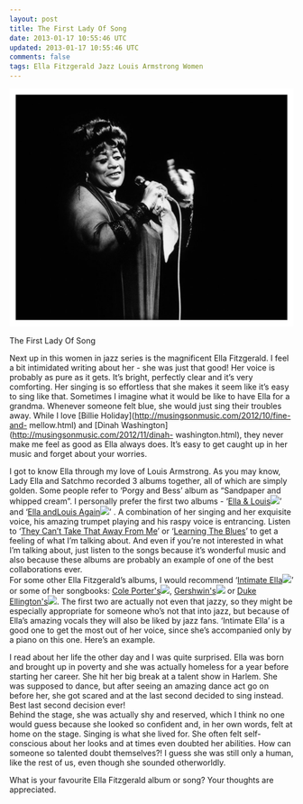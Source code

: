 ```yaml
---           
layout: post
title: The First Lady Of Song
date: 2013-01-17 10:55:46 UTC
updated: 2013-01-17 10:55:46 UTC
comments: false
tags: Ella Fitzgerald Jazz Louis Armstrong Women
---
```

![](/img/2F-hLvxzTcTaRY2FT5cbwILMT1I2FAAAAAAAAB9s2FM4mF1PXA9jQ2Fs16002Fella-fitzgerald-milano-68.jpg)

The First Lady Of Song

Next up in this women in jazz series is the magnificent Ella Fitzgerald. I
feel a bit intimidated writing about her - she was just that good! Her voice
is probably as pure as it gets. It’s bright, perfectly clear and it’s very
comforting. Her singing is so effortless that she makes it seem like it’s easy
to sing like that. Sometimes I imagine what it would be like to have Ella for
a grandma. Whenever someone felt blue, she would just sing their troubles
away. While I love [Billie
Holiday](http://musingsonmusic.com/2012/10/fine-and-
mellow.html) and [Dinah
Washington](http://musingsonmusic.com/2012/11/dinah-
washington.html), they never make me feel as good as Ella always does. It’s
easy to get caught up in her music and forget about your worries.  
  
I got to know Ella through my love of Louis Armstrong. As you may know, Lady
Ella and Satchmo recorded 3 albums together, all of which are simply golden.
Some people refer to ‘Porgy and Bess’ album as “Sandpaper and whipped cream”.
I personally prefer the first two albums - ‘[Ella & Louis](http://www.amazon.com/gp/product/B00004RD5E/ref=as_li_tf_tl?ie=UTF8&tag=mythougonmusi-20&linkCode=as2&camp=1789&creative=9325&creativeASIN=B00004RD5E)![](http://www.assoc-amazon.com/e/ir?t=mythougonmusi-20&l=as2&o=1&a=B00004RD5E)’
and ‘[Ella andLouis Again](http://www.amazon.com/gp/product/B000084H9J/ref=as_li_tf_tl?ie=UTF8&tag=mythougonmusi-20&linkCode=as2&camp=1789&creative=9325&creativeASIN=B000084H9J)![](http://www.assoc-amazon.com/e/ir?t=mythougonmusi-20&l=as2&o=1&a=B000084H9J)’
. A combination of her singing and her exquisite voice, his amazing trumpet playing and his raspy
voice is entrancing. Listen to ‘[They Can’t Take That Away From
Me](http://www.youtube.com/watch?v=ExmoiGZuiFQ)’ or ‘[Learning The
Blues](http://www.youtube.com/watch?v=OtG9CnMtzZk)’ to get a feeling of what
I’m talking about. And even if you’re not interested in what I’m talking
about, just listen to the songs because it’s wonderful music and also because
these albums are probably an example of one of the best collaborations ever.  
For some other Ella Fitzgerald’s albums, I would recommend ‘[Intimate Ella](http://www.amazon.com/gp/product/B00000479L/ref=as_li_tf_tl?ie=UTF8&tag=mythougonmusi-20&linkCode=as2&camp=1789&creative=9325&creativeASIN=B00000479L)![](http://www.assoc-amazon.com/e/ir?t=mythougonmusi-20&l=as2&o=1&a=B00000479L)’ or
some of her songbooks: [Cole Porter's](http://www.amazon.com/gp/product/B0034JKYZK/ref=as_li_tf_tl?ie=UTF8&tag=mythougonmusi-20&linkCode=as2&camp=1789&creative=9325&creativeASIN=B0034JKYZK)![](http://www.assoc-amazon.com/e/ir?t=mythougonmusi-20&l=as2&o=1&a=B0034JKYZK), [Gershwin's](http://www.amazon.com/gp/product/B000006P6L/ref=as_li_tf_tl?ie=UTF8&tag=mythougonmusi-20&linkCode=as2&camp=1789&creative=9325&creativeASIN=B000006P6L)![](http://www.assoc-amazon.com/e/ir?t=mythougonmusi-20&l=as2&o=1&a=B000006P6L) or [Duke 
Ellington's](http://www.amazon.com/gp/product/B001LOYS8Y/ref=as_li_tf_tl?ie=UTF8&tag=mythougonmusi-20&linkCode=as2&camp=1789&creative=9325&creativeASIN=B001LOYS8Y)![](http://www.assoc-amazon.com/e/ir?t=mythougonmusi-20&l=as2&o=1&a=B001LOYS8Y). The first two are
actually not even that jazzy, so they might be especially appropriate for
someone who’s not that into jazz, but because of Ella’s amazing vocals they
will also be liked by jazz fans. ‘Intimate Ella’ is a good one to get the most
out of her voice, since she’s accompanied only by a piano on this one. Here’s
an example.  

  
  
I read about her life the other day and I was quite surprised. Ella was born
and brought up in poverty and she was actually homeless for a year before
starting her career. She hit her big break at a talent show in Harlem. She was
supposed to dance, but after seeing an amazing dance act go on before her, she
got scared and at the last second decided to sing instead. Best last second
decision ever!  
Behind the stage, she was actually shy and reserved, which I think no one
would guess because she looked so confident and, in her own words, felt at
home on the stage. Singing is what she lived for. She often felt self-
conscious about her looks and at times even doubted her abilities. How can
someone so talented doubt themselves?! I guess she was still only a human,
like the rest of us, even though she sounded otherworldly.  
  
What is your favourite Ella Fitzgerald album or song? Your thoughts are
appreciated.

